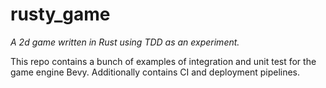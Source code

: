 # rusty_game
*A 2d game written in Rust using TDD as an experiment.*

This repo contains a bunch of examples of integration and unit test for the game engine Bevy.
Additionally contains CI and deployment pipelines.
